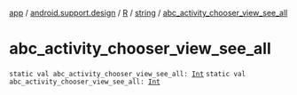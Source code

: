 [app](../../../index.md) / [android.support.design](../../index.md) / [R](../index.md) / [string](index.md) / [abc_activity_chooser_view_see_all](./abc_activity_chooser_view_see_all.md)

# abc_activity_chooser_view_see_all

`static val abc_activity_chooser_view_see_all: `[`Int`](https://kotlinlang.org/api/latest/jvm/stdlib/kotlin/-int/index.html)
`static val abc_activity_chooser_view_see_all: `[`Int`](https://kotlinlang.org/api/latest/jvm/stdlib/kotlin/-int/index.html)